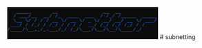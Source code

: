 <img src="https://github.com/sikunyuk64/subnetting/blob/main/screenshot/20220308_231107.png" width="350" height="75">
# subnetting
